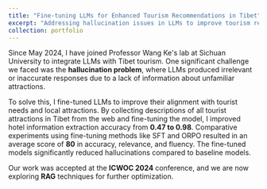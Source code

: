 ```yaml
---
title: "Fine-tuning LLMs for Enhanced Tourism Recommendations in Tibet"
excerpt: "Addressing hallucination issues in LLMs to improve tourism recommendations in Tibet.<br/><img src='/images/tibet_finetuing.png'>"
collection: portfolio
---
```


Since May 2024, I have joined Professor Wang Ke's lab at Sichuan University to integrate LLMs with Tibet tourism. One significant challenge we faced was the **hallucination problem**, where LLMs produced irrelevant or inaccurate responses due to a lack of information about unfamiliar attractions.

To solve this, I fine-tuned LLMs to improve their alignment with tourist needs and local attractions. By collecting descriptions of all tourist attractions in Tibet from the web and fine-tuning the model, I improved hotel information extraction accuracy from **0.47 to 0.98**. Comparative experiments using fine-tuning methods like SFT and ORPO resulted in an average score of **80** in accuracy, relevance, and fluency. The fine-tuned models significantly reduced hallucinations compared to baseline models. 

Our work was accepted at the **ICWOC 2024** conference, and we are now exploring **RAG** techniques for further optimization.
